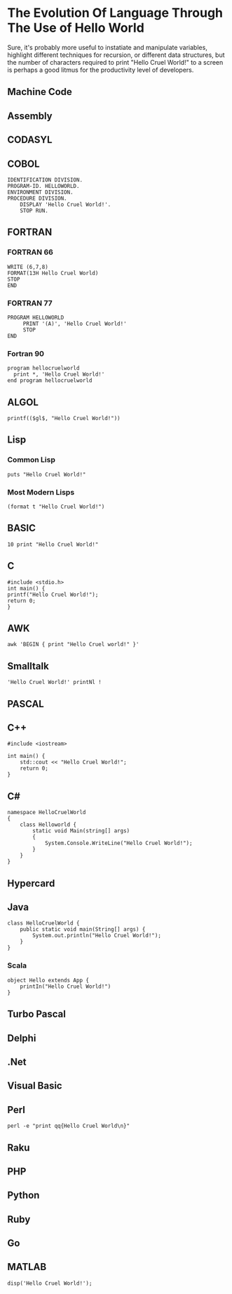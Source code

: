# The Evolution Of Language Through The Use of Hello World
Sure, it's probably more useful to instatiate and manipulate variables, highlight different techniques for recursion, or different data structures, but the number of characters required to print "Hello Cruel World!" to a screen is perhaps a good litmus for the productivity level of developers.

## Machine Code
## Assembly
## CODASYL
## COBOL
```
IDENTIFICATION DIVISION.
PROGRAM-ID. HELLOWORLD.
ENVIRONMENT DIVISION.
PROCEDURE DIVISION.
    DISPLAY 'Hello Cruel World!'.
    STOP RUN.
```
## FORTRAN
### FORTRAN 66
```
WRITE (6,7,8)
FORMAT(13H Hello Cruel World)
STOP
END
```
### FORTRAN 77
```
PROGRAM HELLOWORLD
     PRINT '(A)', 'Hello Cruel World!'
     STOP
END
``` 
### Fortran 90
```
program hellocruelworld
  print *, 'Hello Cruel World!'
end program hellocruelworld
```
## ALGOL
```
printf(($gl$, "Hello Cruel World!"))
```
## Lisp

### Common Lisp
```
puts "Hello Cruel World!"
```
### Most Modern Lisps
```
(format t "Hello Cruel World!")
```
## BASIC
```
10 print "Hello Cruel World!"
```
## C
```
#include <stdio.h>
int main() {
printf("Hello Cruel World!");
return 0;
}
```
## AWK
```
awk 'BEGIN { print "Hello Cruel world!" }'
```
## Smalltalk
```
'Hello Cruel World!' printNl !
```
## PASCAL
## C++
```
#include <iostream>

int main() {
	std::cout << "Hello Cruel World!";
	return 0;
}
```
## C#
```
namespace HelloCruelWorld
{
    class Helloworld {        
        static void Main(string[] args)
        {
            System.Console.WriteLine("Hello Cruel World!");
        }
    }
}
```
## Hypercard
## Java
```
class HelloCruelWorld {
    public static void main(String[] args) {
        System.out.println("Hello Cruel World!"); 
    }
}
```
### Scala
```
object Hello extends App {
	printIn("Hello Cruel World!")
}
```
## Turbo Pascal
## Delphi
## .Net
## Visual Basic
## Perl
```
perl -e "print qq{Hello Cruel World\n}" 
```
## Raku
## PHP
## Python
## Ruby
## Go
## MATLAB
```
disp('Hello Cruel World!');
```
